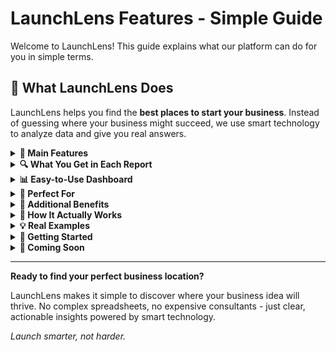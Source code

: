 # LaunchLens Features - Simple Guide

Welcome to LaunchLens! This guide explains what our platform can do for you in simple terms.

## 🎯 What LaunchLens Does

LaunchLens helps you find the **best places to start your business**. Instead of guessing where your business might succeed, we use smart technology to analyze data and give you real answers.

<details>
<summary><strong>🚀 Main Features</strong></summary>

### 1. **Find Your Perfect City**
- Tell us your business idea (like "coffee shop" or "yoga studio")
- We'll show you which cities have people who would love your business
- Get a list of top cities ranked by how well your business would do there

### 2. **Country & State Analysis**
- Want to expand across a whole country? We can help!
- Thinking about a specific state? We'll analyze all cities in that state
- Perfect for planning multiple locations or regional expansion

### 3. **Smart Scoring System**
- Each city gets a score from 1-100 
- Higher scores mean better chances for your business
- Scores are based on real data about what people like and want

### 4. **Cultural Intelligence**
- We understand what people in different cities actually enjoy
- Find cities where your business fits the local culture
- No more guessing if people will "get" your business concept

</details>

<details>
<summary><strong>🔍 What You Get in Each Report</strong></summary>

### **City Rankings**
- Top 10-20 cities perfect for your business
- Easy-to-read scores and explanations
- Why each city is a good fit

### **Local Business Helpers**
- Find influencers who can promote your business
- Discover suppliers you'll need
- Connect with real estate agents in your target cities

### **Popular Hangout Spots**
- See where people go in each city
- Find the best neighborhoods for foot traffic
- Understand local hotspots

### **Custom Business Pitch**
- Get a personalized explanation of why your business will work
- Talking points for investors or partners
- Market strategy suggestions

</details>

<details>
<summary><strong>📊 Easy-to-Use Dashboard</strong></summary>

### **Simple Search**
- Type your business idea in plain English
- Choose if you want to analyze a country or specific state
- Click "Analyze" and wait for results

### **Visual Results**
- See all your top cities in an easy-to-read list
- Click on any city to get detailed information
- Colors and charts make everything clear

### **Save Your Work**
- All your reports are saved automatically
- Come back anytime to see previous analyses
- Compare different business ideas easily

</details>

<details>
<summary><strong>💼 Perfect For</strong></summary>

### **New Entrepreneurs**
- First-time business owners who don't know where to start
- People with great ideas but unsure about location
- Anyone who wants to avoid costly location mistakes

### **Expanding Businesses**
- Already successful in one city and want to expand
- Looking for the next best location for a second store
- Planning multi-location rollouts

### **Consultants & Advisors**
- Business consultants helping clients choose locations
- Real estate professionals advising commercial clients
- Investors evaluating market opportunities

</details>

<details>
<summary><strong>🎁 Additional Benefits</strong></summary>

### **Report History**
- Keep track of all your business analyses
- Revisit old reports anytime
- Compare different business concepts

### **PDF Downloads**
- Download professional reports to share
- Print-friendly formats for meetings
- Detailed or summary versions available

### **Secure & Private**
- Your business ideas are completely private
- Secure login protects your data
- Professional-grade security

</details>

<details>
<summary><strong>🤔 How It Actually Works</strong></summary>

1. **You tell us your business idea** - Like "organic food store" or "pet grooming"
2. **We analyze cultural data** - Understanding what people in different cities like
3. **We check demand patterns** - Seeing where people actually want your type of business
4. **AI creates insights** - Smart technology puts it all together
5. **You get easy-to-understand results** - Clear rankings and explanations

</details>

<details>
<summary><strong>💡 Real Examples</strong></summary>

### **Coffee Shop Owner**
"I wanted to open a specialty coffee shop but didn't know if my small town was ready for it. LaunchLens showed me three nearby cities where coffee culture was thriving. I chose the second-ranked city, and my shop has been packed since day one!"

### **Fitness Instructor**
"Planning to open a yoga studio, I used LaunchLens to compare different states. It found cities I never considered but had huge wellness communities. The local contacts feature even helped me find the perfect space!"

### **Tech Consultant**
"I help startups choose their headquarters location. LaunchLens gives me data-backed recommendations instead of just going with 'trendy' cities. My clients love the detailed reports and PDF summaries."

</details>

<details>
<summary><strong>🚀 Getting Started</strong></summary>

1. **Sign up** - Create your free account
2. **Enter business idea** - Describe what you want to start
3. **Choose scope** - Country-wide or specific state
4. **Get results** - See your perfect cities ranked
5. **Take action** - Use the insights to make smart decisions

</details>

<details>
<summary><strong>🔮 Coming Soon</strong></summary>

- **Mobile app** for on-the-go research
- **Competitor analysis** to see what's already there
- **Cost-of-living data** to budget your move
- **Team collaboration** for group decision-making

</details>

---

**Ready to find your perfect business location?** 

LaunchLens makes it simple to discover where your business idea will thrive. No complex spreadsheets, no expensive consultants - just clear, actionable insights powered by smart technology.

*Launch smarter, not harder.*